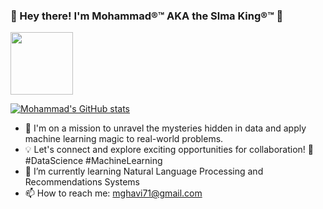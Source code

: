 ###  👋 Hey there! I'm Mohammad®™ AKA the Slma King®™ 👋



<a href="URL_REDIRECT" target="blank"><img align="center" src="[https://ibb.co/QpFmz7g]" height="100" /></a>


[![Mohammad's GitHub stats](https://github-readme-stats.vercel.app/api?username=Slmaking)](https://github.com/Slmaking/github-readme-stats)



- 🔭 I'm on a mission to unravel the mysteries hidden in data and apply machine learning magic to real-world problems.
- 💡 Let's connect and explore exciting opportunities for collaboration! 🤝 #DataScience #MachineLearning
- 🌱 I’m currently learning Natural Language Processing and Recommendations Systems
- 📫 How to reach me: mghavi71@gmail.com

